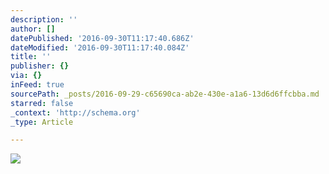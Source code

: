 ```yaml
---
description: ''
author: []
datePublished: '2016-09-30T11:17:40.686Z'
dateModified: '2016-09-30T11:17:40.084Z'
title: ''
publisher: {}
via: {}
inFeed: true
sourcePath: _posts/2016-09-29-c65690ca-ab2e-430e-a1a6-13d6d6ffcbba.md
starred: false
_context: 'http://schema.org'
_type: Article

---
```

![](https://the-grid-user-content.s3-us-west-2.amazonaws.com/f67368a0-5b42-4501-8848-05c9ee29fed7.jpg)